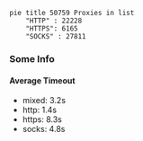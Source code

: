 
```mermaid
pie title 50759 Proxies in list
    "HTTP" : 22228
    "HTTPS": 6165
    "SOCKS" : 27811
```

### Some Info
#### Average Timeout

- mixed: 3.2s
- http: 1.4s
- https: 8.3s
- socks: 4.8s